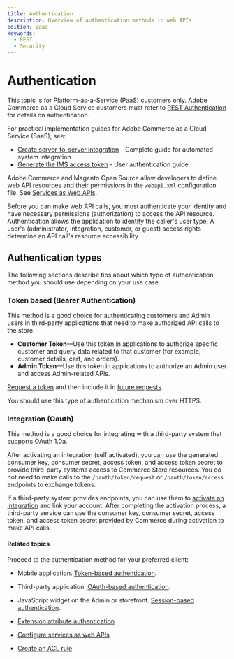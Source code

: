```yaml
---
title: Authentication
description: Overview of authentication methods in web APIs.
edition: paas
keywords:
  - REST
  - Security
---
```


# Authentication

<InlineAlert variant="info" slots="text"/>

This topic is for Platform-as-a-Service (PaaS) customers only. Adobe Commerce as a Cloud Service customers must refer to [REST Authentication](./index.md) for details on authentication.

For practical implementation guides for Adobe Commerce as a Cloud Service (SaaS), see:

* [Create server-to-server integration](./server-to-server.md) - Complete guide for automated system integration
* [Generate the IMS access token](./user.md) - User authentication guide

Adobe Commerce and Magento Open Source allow developers to define web API resources and their permissions in the `webapi.xml` configuration file. See [Services as Web APIs](https://developer.adobe.com/commerce/php/development/components/web-api/services/).

Before you can make web API calls, you must authenticate your identity and have necessary permissions (authorization) to access the API resource. Authentication allows the application to identify the caller's user type. A user's (administrator, integration, customer, or guest) access rights determine an API call's resource accessibility.

## Authentication types

The following sections describe tips about which type of authentication method you should use depending on your use case.

### Token based (Bearer Authentication)

This method is a good choice for authenticating customers and Admin users in third-party applications that need to make authorized API calls to the store.

*  **Customer Token**—Use this token in applications to authorize specific customer and query data related to that customer (for example, customer details, cart, and orders).
*  **Admin Token**—Use this token in applications to authorize an Admin user and access Admin-related APIs.

[Request a token](./gs-authentication-token.md#request-a-token) and then include it in [future requests](./gs-authentication-token.md#use-the-token-in-a-web-api-request).

<InlineAlert variant="info" slots="text"/>

You should use this type of authentication mechanism over HTTPS.

### Integration (Oauth)

This method is a good choice for integrating with a third-party system that supports OAuth 1.0a.

After activating an integration (self activated), you can use the generated consumer key, consumer secret, access token, and access token secret to provide third-party systems access to Commerce Store resources. You do not need to make calls to the `/oauth/token/request` or `/oauth/token/access` endpoints to exchange tokens.

If a third-party system provides endpoints, you can use them to [activate an integration](./gs-authentication-oauth.md#activate-an-integration) and link your account. After completing the activation process, a third-party service can use the consumer key, consumer secret, access token, and access token secret provided by Commerce during activation to make API calls.

#### Related topics

Proceed to the authentication method for your preferred client:

*  Mobile application. [Token-based authentication](./token.md).

*  Third-party application. [OAuth-based authentication](./oauth.md).

*  JavaScript widget on the Admin or storefront. [Session-based authentication](./session.md).

*  [Extension attribute authentication](https://developer.adobe.com/commerce/php/development/components/attributes/)

*  [Configure services as web APIs](https://developer.adobe.com/commerce/php/development/components/web-api/services/)

*  [Create an ACL rule](https://developer.adobe.com/commerce/php/tutorials/backend/create-access-control-list-rule/)
